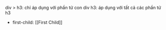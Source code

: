 div > h3: chỉ áp dụng với phần tử con
div h3: áp dụng với tất cả các phần tử h3


- first-child: [[First Child]]